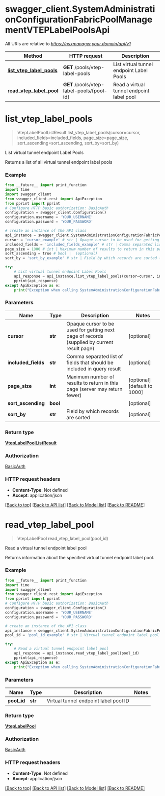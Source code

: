 # swagger_client.SystemAdministrationConfigurationFabricPoolManagementVTEPLabelPoolsApi

All URIs are relative to *https://nsxmanager.your.domain/api/v1*

Method | HTTP request | Description
------------- | ------------- | -------------
[**list_vtep_label_pools**](SystemAdministrationConfigurationFabricPoolManagementVTEPLabelPoolsApi.md#list_vtep_label_pools) | **GET** /pools/vtep-label-pools | List virtual tunnel endpoint Label Pools
[**read_vtep_label_pool**](SystemAdministrationConfigurationFabricPoolManagementVTEPLabelPoolsApi.md#read_vtep_label_pool) | **GET** /pools/vtep-label-pools/{pool-id} | Read a virtual tunnel endpoint label pool

# **list_vtep_label_pools**
> VtepLabelPoolListResult list_vtep_label_pools(cursor=cursor, included_fields=included_fields, page_size=page_size, sort_ascending=sort_ascending, sort_by=sort_by)

List virtual tunnel endpoint Label Pools

Returns a list of all virtual tunnel endpoint label pools 

### Example
```python
from __future__ import print_function
import time
import swagger_client
from swagger_client.rest import ApiException
from pprint import pprint
# Configure HTTP basic authorization: BasicAuth
configuration = swagger_client.Configuration()
configuration.username = 'YOUR_USERNAME'
configuration.password = 'YOUR_PASSWORD'

# create an instance of the API class
api_instance = swagger_client.SystemAdministrationConfigurationFabricPoolManagementVTEPLabelPoolsApi(swagger_client.ApiClient(configuration))
cursor = 'cursor_example' # str | Opaque cursor to be used for getting next page of records (supplied by current result page) (optional)
included_fields = 'included_fields_example' # str | Comma separated list of fields that should be included in query result (optional)
page_size = 1000 # int | Maximum number of results to return in this page (server may return fewer) (optional) (default to 1000)
sort_ascending = true # bool |  (optional)
sort_by = 'sort_by_example' # str | Field by which records are sorted (optional)

try:
    # List virtual tunnel endpoint Label Pools
    api_response = api_instance.list_vtep_label_pools(cursor=cursor, included_fields=included_fields, page_size=page_size, sort_ascending=sort_ascending, sort_by=sort_by)
    pprint(api_response)
except ApiException as e:
    print("Exception when calling SystemAdministrationConfigurationFabricPoolManagementVTEPLabelPoolsApi->list_vtep_label_pools: %s\n" % e)
```

### Parameters

Name | Type | Description  | Notes
------------- | ------------- | ------------- | -------------
 **cursor** | **str**| Opaque cursor to be used for getting next page of records (supplied by current result page) | [optional] 
 **included_fields** | **str**| Comma separated list of fields that should be included in query result | [optional] 
 **page_size** | **int**| Maximum number of results to return in this page (server may return fewer) | [optional] [default to 1000]
 **sort_ascending** | **bool**|  | [optional] 
 **sort_by** | **str**| Field by which records are sorted | [optional] 

### Return type

[**VtepLabelPoolListResult**](VtepLabelPoolListResult.md)

### Authorization

[BasicAuth](../README.md#BasicAuth)

### HTTP request headers

 - **Content-Type**: Not defined
 - **Accept**: application/json

[[Back to top]](#) [[Back to API list]](../README.md#documentation-for-api-endpoints) [[Back to Model list]](../README.md#documentation-for-models) [[Back to README]](../README.md)

# **read_vtep_label_pool**
> VtepLabelPool read_vtep_label_pool(pool_id)

Read a virtual tunnel endpoint label pool

Returns information about the specified virtual tunnel endpoint label pool. 

### Example
```python
from __future__ import print_function
import time
import swagger_client
from swagger_client.rest import ApiException
from pprint import pprint
# Configure HTTP basic authorization: BasicAuth
configuration = swagger_client.Configuration()
configuration.username = 'YOUR_USERNAME'
configuration.password = 'YOUR_PASSWORD'

# create an instance of the API class
api_instance = swagger_client.SystemAdministrationConfigurationFabricPoolManagementVTEPLabelPoolsApi(swagger_client.ApiClient(configuration))
pool_id = 'pool_id_example' # str | Virtual tunnel endpoint label pool ID

try:
    # Read a virtual tunnel endpoint label pool
    api_response = api_instance.read_vtep_label_pool(pool_id)
    pprint(api_response)
except ApiException as e:
    print("Exception when calling SystemAdministrationConfigurationFabricPoolManagementVTEPLabelPoolsApi->read_vtep_label_pool: %s\n" % e)
```

### Parameters

Name | Type | Description  | Notes
------------- | ------------- | ------------- | -------------
 **pool_id** | **str**| Virtual tunnel endpoint label pool ID | 

### Return type

[**VtepLabelPool**](VtepLabelPool.md)

### Authorization

[BasicAuth](../README.md#BasicAuth)

### HTTP request headers

 - **Content-Type**: Not defined
 - **Accept**: application/json

[[Back to top]](#) [[Back to API list]](../README.md#documentation-for-api-endpoints) [[Back to Model list]](../README.md#documentation-for-models) [[Back to README]](../README.md)

